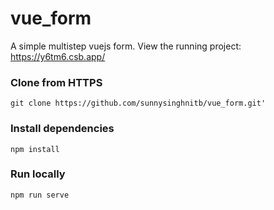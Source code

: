 # vue_form
A simple multistep vuejs form. View the running project: https://y6tm6.csb.app/

### Clone from HTTPS
```
git clone https://github.com/sunnysinghnitb/vue_form.git'
```

### Install dependencies
```
npm install
```

### Run locally
```
npm run serve
```
